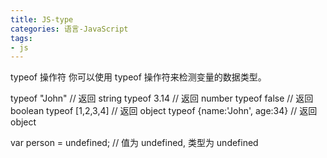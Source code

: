 ```yaml
---
title: JS-type
categories: 语言-JavaScript
tags:
- js
---
```


typeof 操作符
你可以使用 typeof 操作符来检测变量的数据类型。

typeof "John"                // 返回 string
typeof 3.14                  // 返回 number
typeof false                 // 返回 boolean
typeof [1,2,3,4]             // 返回 object
typeof {name:'John', age:34} // 返回 object

var person = undefined;     // 值为 undefined, 类型为 undefined
